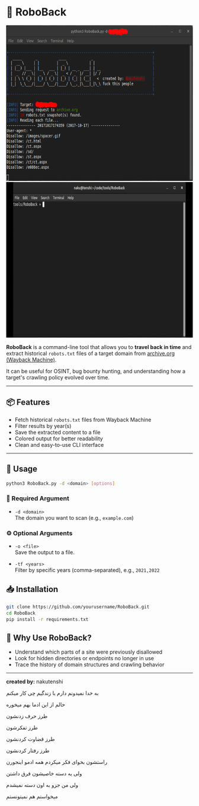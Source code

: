 # 🤖 RoboBack
<img src="./examples/RoboBack_example.png" width="600" height="420">

<img src="./examples/compressed.gif" width="600" height="420">

**RoboBack** is a command-line tool that allows you to **travel back in time** and extract historical `robots.txt` files of a target domain from [archive.org (Wayback Machine)](https://web.archive.org).

It can be useful for OSINT, bug bounty hunting, and understanding how a target's crawling policy evolved over time.

---

## 📦 Features

- Fetch historical `robots.txt` files from Wayback Machine
- Filter results by year(s)
- Save the extracted content to a file
- Colored output for better readability
- Clean and easy-to-use CLI interface

---

## 🧰 Usage

```bash
python3 RoboBack.py -d <domain> [options]
```

### 📌 Required Argument

- `-d <domain>`  
  The domain you want to scan (e.g., `example.com`)

### ⚙️ Optional Arguments

- `-o <file>`  
  Save the output to a file.

- `-tf <years>`  
  Filter by specific years (comma-separated), e.g., `2021,2022`

## 📥 Installation

```bash
git clone https://github.com/yourusername/RoboBack.git
cd RoboBack
pip install -r requirements.txt
```
  
## 🧠 Why Use RoboBack?

- Understand which parts of a site were previously disallowed
- Look for hidden directories or endpoints no longer in use
- Trace the history of domain structures and crawling behavior

---
**created by:** nakutenshi

به خدا نمیدونم دارم با زندگیم چی کار میکنم

حالم از این ادما بهم میخوره

طرز حرف زدنشون 

طرز تفکرشون

طرز قضاوت کردنشون

طرز رفتار کردنشون

راستشون بخوای فکر میکردم همه ادمو اینجورن

ولی یه دسته خاصیشون فرق داشتن

ولی من جزو به اون دسته نمیشدم

میخواستم هم نمیتونستم
